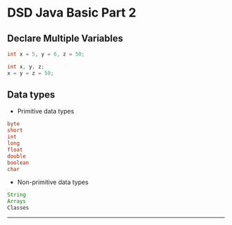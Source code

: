 # DSD Java Basic Part 2

## Declare Multiple Variables

```java
int x = 5, y = 6, z = 50;

int x, y, z;
x = y = z = 50;
```

## Data types

* Primitive data types
```java
byte
short
int
long
float
double
boolean
char
```

* Non-primitive data types
```java
String
Arrays
Classes
```
---